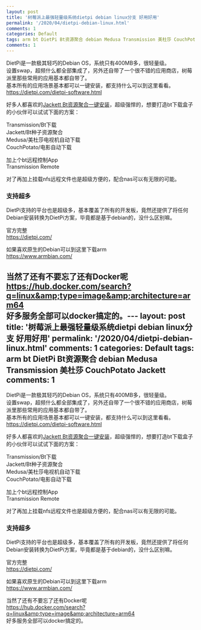 ```yaml
---
layout: post
title: '树莓派上最强轻量级系统dietpi debian linux分支 好用好用'
permalink: '/2020/04/dietpi-debian-linux.html'
comments: 1
categories: Default
tags: arm bt DietPi Bt资源聚合 debian Medusa Transmission 美杜莎 CouchPotato Jackett
comments: 1
---
```

DietPi是一款极其轻巧的Debian OS，系统只有400MB多，很轻量级。  
设置swap，超频什么都全部集成了，另外还自带了一个很不错的应用商店，树莓派里那些常用的应用基本都自带了。  
基本所有的应用场景基本都可以一键安装，都支持什么可以到这里看看。  
<https://dietpi.com/dietpi-software.html>  
  
好多人都喜欢的[Jackett Bt资源聚合一键安装](https://www.terrychan.org/2019/02/jackett-bt.html)，超级强悍的，想要打造bt下载盒子的小伙伴可以试试下面的方案：  
  
Transmission/Bt下载  
Jackett/Bt种子资源聚合  
Medusa/美杜莎电视机自动下载  
CouchPotato/电影自动下载  
  
加上个bt远程控制App  
Transmission Remote  
  
对了再加上挂载nfs远程文件也是超级方便的，配合nas可以有无限的可能。  
  

### 支持超多

DietPi支持的平台也是超级多，基本覆盖了所有的开发板，竟然还提供了将任何Debian安装转换为DietPi方案，毕竟都是基于debian的，没什么区别嘛。  
  
  
官方完整  
<https://dietpi.com/>  
  
如果喜欢原生的Debian可以到这里下载arm  
<https://www.armbian.com/>  
  
当然了还有不要忘了还有Docker呢  
<https://hub.docker.com/search?q=linux&amp;type=image&amp;architecture=arm64>  
好多服务全部可以docker搞定的。---
layout: post
title: '树莓派上最强轻量级系统dietpi debian linux分支 好用好用'
permalink: '/2020/04/dietpi-debian-linux.html'
comments: 1
categories: Default
tags: arm bt DietPi Bt资源聚合 debian Medusa Transmission 美杜莎 CouchPotato Jackett
comments: 1
---
DietPi是一款极其轻巧的Debian OS，系统只有400MB多，很轻量级。  
设置swap，超频什么都全部集成了，另外还自带了一个很不错的应用商店，树莓派里那些常用的应用基本都自带了。  
基本所有的应用场景基本都可以一键安装，都支持什么可以到这里看看。  
<https://dietpi.com/dietpi-software.html>  
  
好多人都喜欢的[Jackett Bt资源聚合一键安装](https://www.terrychan.org/2019/02/jackett-bt.html)，超级强悍的，想要打造bt下载盒子的小伙伴可以试试下面的方案：  
  
Transmission/Bt下载  
Jackett/Bt种子资源聚合  
Medusa/美杜莎电视机自动下载  
CouchPotato/电影自动下载  
  
加上个bt远程控制App  
Transmission Remote  
  
对了再加上挂载nfs远程文件也是超级方便的，配合nas可以有无限的可能。  
  

### 支持超多

DietPi支持的平台也是超级多，基本覆盖了所有的开发板，竟然还提供了将任何Debian安装转换为DietPi方案，毕竟都是基于debian的，没什么区别嘛。  
  
  
官方完整  
<https://dietpi.com/>  
  
如果喜欢原生的Debian可以到这里下载arm  
<https://www.armbian.com/>  
  
当然了还有不要忘了还有Docker呢  
<https://hub.docker.com/search?q=linux&amp;type=image&amp;architecture=arm64>  
好多服务全部可以docker搞定的。